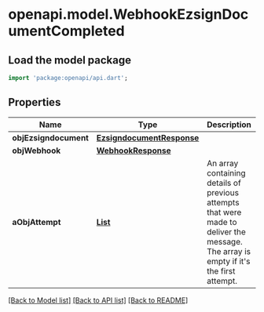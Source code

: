 # openapi.model.WebhookEzsignDocumentCompleted

## Load the model package
```dart
import 'package:openapi/api.dart';
```

## Properties
Name | Type | Description | Notes
------------ | ------------- | ------------- | -------------
**objEzsigndocument** | [**EzsigndocumentResponse**](EzsigndocumentResponse.md) |  | 
**objWebhook** | [**WebhookResponse**](WebhookResponse.md) |  | 
**aObjAttempt** | [**List<AttemptResponse>**](AttemptResponse.md) | An array containing details of previous attempts that were made to deliver the message. The array is empty if it's the first attempt. | [default to const []]

[[Back to Model list]](../README.md#documentation-for-models) [[Back to API list]](../README.md#documentation-for-api-endpoints) [[Back to README]](../README.md)


